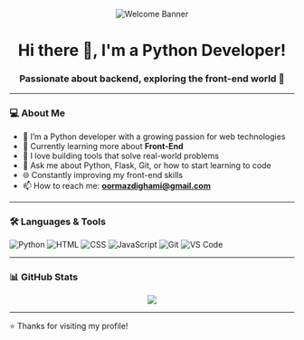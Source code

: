 <!-- Banner -->
<p align="center">
  <img src="https://raw.githubusercontent.com/oormazdam/assets/main/profile_banner.svg" alt="Welcome Banner" />
</p>

<h1 align="center">Hi there 👋, I'm a Python Developer!</h1>
<h3 align="center">Passionate about backend, exploring the front-end world 🚀</h3>

---

### 💻 About Me

- 🐍 I’m a Python developer with a growing passion for web technologies  
- 🎨 Currently learning more about **Front-End**  
- 🔧 I love building tools that solve real-world problems  
- 💬 Ask me about Python, Flask, Git, or how to start learning to code  
- 🌐 Constantly improving my front-end skills  
- 📫 How to reach me: **oormazdighami@gmail.com**

---

### 🛠️ Languages & Tools

![Python](https://img.shields.io/badge/Python-3670A0?style=for-the-badge&logo=python&logoColor=ffdd54)
![HTML](https://img.shields.io/badge/HTML-E34F26?style=for-the-badge&logo=html5&logoColor=white)
![CSS](https://img.shields.io/badge/CSS-1572B6?style=for-the-badge&logo=css3&logoColor=white)
![JavaScript](https://img.shields.io/badge/JavaScript-F7DF1E?style=for-the-badge&logo=javascript&logoColor=black)
![Git](https://img.shields.io/badge/Git-F05032?style=for-the-badge&logo=git&logoColor=white)
![VS Code](https://img.shields.io/badge/VSCode-0078d7?style=for-the-badge&logo=visual-studio-code&logoColor=white)

---

### 📊 GitHub Stats

<p align="center">
  <img src="https://github-readme-stats.vercel.app/api/top-langs/?username=OormazdZeighami&layout=compact&theme=radical" />
</p>

---

⭐ Thanks for visiting my profile!
